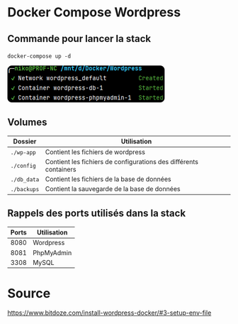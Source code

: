# Docker Compose Wordpress


## Commande pour lancer la stack

`docker-compose up -d`

![](readme_docs/1728af82.png)

## Volumes

| Dossier     | Utilisation                                                               |
|-------------|---------------------------------------------------------------------------|
| `./wp-app`  | Contient les fichiers de wordpress                                        |
| `./config`  | Contient les fichiers de configurations des différents containers |
| `./db_data`   | Contient les fichiers de la base de données                               |
| `./backups` | Contient la sauvegarde de la base de données                              |

## Rappels des ports utilisés dans la stack

| Ports | Utilisation |
|-------|-------------|
| 8080  | Wordpress   |
| 8081  | PhpMyAdmin  |
| 3308  | MySQL       |



# Source

https://www.bitdoze.com/install-wordpress-docker/#3-setup-env-file